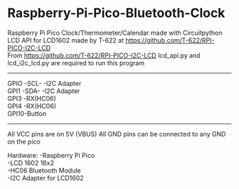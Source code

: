 # Raspberry-Pi-Pico-Bluetooth-Clock
Raspberry Pi Pico Clock/Thermometer/Calendar made with Circuitpython
LCD API for LCD1602 made by T-622 at https://github.com/T-622/RPI-PICO-I2C-LCD                              
From https://github.com/T-622/RPI-PICO-I2C-LCD lcd_api.py and lcd_i2c_lcd.py are required to run this program
___________________________
GPIO -SCL-    -I2C Adapter                                                
GPI1 -SDA-    -I2C Adapter                                              
GPI3 -RX(HC06)                                                         
GPI4 -RX(HC06)                                                        
GPI10-Button                                                           
___________________________
All VCC pins are on 5V (VBUS)
All GND pins can be connected to any GND on the pico

Hardware:
-Raspberry Pi Pico                                                  
-LCD 1602 16x2                                                  
-HC06 Bluetooth Module                                                  
-I2C Adapter for LCD1602                                                  



